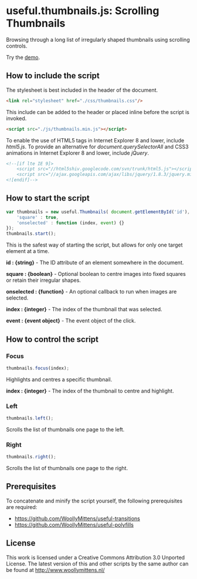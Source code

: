 # useful.thumbnails.js: Scrolling Thumbnails

Browsing through a long list of irregularly shaped thumbnails using scrolling controls.

Try the <a href="http://www.woollymittens.nl/useful/default.php?url=useful-thumbnails">demo</a>.

## How to include the script

The stylesheet is best included in the header of the document.

```html
<link rel="stylesheet" href="./css/thumbnails.css"/>
```

This include can be added to the header or placed inline before the script is invoked.

```html
<script src="./js/thumbnails.min.js"></script>
```

To enable the use of HTML5 tags in Internet Explorer 8 and lower, include *html5.js*. To provide an alternative for *document.querySelectorAll* and CSS3 animations in Internet Explorer 8 and lower, include *jQuery*.

```html
<!--[if lte IE 9]>
	<script src="//html5shiv.googlecode.com/svn/trunk/html5.js"></script>
	<script src="//ajax.googleapis.com/ajax/libs/jquery/1.8.3/jquery.min.js"></script>
<![endif]-->
```

## How to start the script

```javascript
var thumbnails = new useful.Thumbnails( document.getElementById('id'), {
	'square' : true,
	'onselected' : function (index, event) {}
});
thumbnails.start();
```

This is the safest way of starting the script, but allows for only one target element at a time.

**id : {string}** - The ID attribute of an element somewhere in the document.

**square : {boolean}** - Optional boolean to centre images into fixed squares or retain their irregular shapes.

**onselected : {function}** - An optional callback to run when images are selected.

**index : {integer}** - The index of the thumbnail that was selected.

**event : {event object}** - The event object of the click.

## How to control the script

### Focus

```javascript
thumbnails.focus(index);
```

Highlights and centres a specific thumbnail.

**index : {integer}** - The index of the thumbnail to centre and highlight.

### Left

```javascript
thumbnails.left();
```

Scrolls the list of thumbnails one page to the left.

### Right

```javascript
thumbnails.right();
```

Scrolls the list of thumbnails one page to the right.

## Prerequisites

To concatenate and minify the script yourself, the following prerequisites are required:
+ https://github.com/WoollyMittens/useful-transitions
+ https://github.com/WoollyMittens/useful-polyfills

## License
This work is licensed under a Creative Commons Attribution 3.0 Unported License. The latest version of this and other scripts by the same author can be found at http://www.woollymittens.nl/
